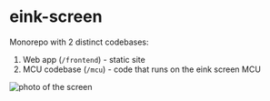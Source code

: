 # eink-screen

Monorepo with 2 distinct codebases:

1. Web app (`/frontend`) - static site
2. MCU codebase (`/mcu`) - code that runs on the eink screen MCU

![photo of the screen](./assets/eink-screen.jpg)
